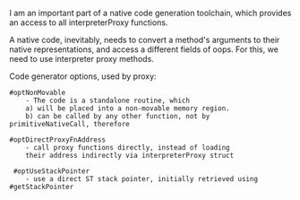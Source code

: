 I am an important part of a native code generation toolchain, which provides an access to all interpreterProxy functions.

A native code, inevitably, needs to convert a method's arguments to their native representations, and access a different fields of oops. For this, we need to use interpreter proxy methods.

Code generator options, used by proxy: 

	#optNonMovable
		- The code is a standalone routine, which 
		a) will be placed into a non-movable memory region.
		b) can be called by any other function, not by primitiveNativeCall, therefore
	
	#optDirectProxyFnAddress
		- call proxy functions directly, instead of loading 
		their address indirectly via interpreterProxy struct

	 #optUseStackPointer 
		- use a direct ST stack pointer, initially retrieved using #getStackPointer
